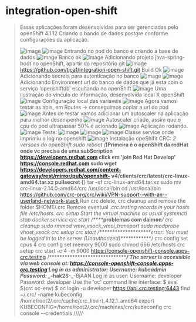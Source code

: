 # integration-open-shift


> Essas aplicações foram desenvolvidas para ser gerenciadas pelo openShift 4.1.12 Criando o bando de dados postgre conforme configurações da aplicação.
> 
> ![image](https://user-images.githubusercontent.com/28515964/223291692-4a3f40fd-03ff-4ead-a02b-eac4d2d7d897.png) ![image](https://user-images.githubusercontent.com/28515964/223291905-8efb2eb8-7e0e-4b65-a2d5-5c21f9d9fbfb.png) Entrando no pod do banco e criando a base de dados ![image](https://user-images.githubusercontent.com/28515964/223291953-05377f04-706a-4647-aabd-429f72493923.png) Banco ok ![image](https://user-images.githubusercontent.com/28515964/223292003-5ddee9a2-550d-43ab-8632-4b6f0c2e064e.png) Adicionando projeto java-spring-boot no openShift, apartir do repositório git ![image](https://user-images.githubusercontent.com/28515964/223292044-4d13c488-fd72-4210-8595-f06994d2721b.png) https://github.com/tjca1/integration-open-shift.git Build Ok ![image](https://user-images.githubusercontent.com/28515964/223292086-0287e68e-8c8a-4a5e-8528-ed4a81471874.png) Adicionando secrets para autenticação no banco ![image](https://user-images.githubusercontent.com/28515964/223292115-23ce1510-c032-4096-825c-460ec7608334.png) ![image](https://user-images.githubusercontent.com/28515964/223292159-d4d63a1b-9b51-44b8-a33b-d3ca08af1a15.png) Adicionando Environment url do banco de dados que já esta com o serviço ‘openshiftdb’ escultando no openShift ![image](https://user-images.githubusercontent.com/28515964/223292209-cab69667-a9ec-4906-b74e-28665bb86afc.png) Uma ilustração do vinculo de informação, desenvolvida local X openShift ![image](https://user-images.githubusercontent.com/28515964/223292249-02081451-37a2-44ae-9df8-6548f39b4511.png) Configuração local das variáveis ![image](https://user-images.githubusercontent.com/28515964/223292292-7d75cfb2-c788-4fa7-a876-7c933c15c96d.png) Agora vamos testar as apis, em Routes -> conseguimos copiar a url do pod ![image](https://user-images.githubusercontent.com/28515964/223292350-850e4bcc-fb59-40cb-a20b-84b25bca2419.png) Antes de testar vamos adicionar um autoscaler na aplicação para melhor desempenho ![image](https://user-images.githubusercontent.com/28515964/223292415-18846d8e-4bd6-4d88-b512-59e796249fe7.png) Autoscaler criado, assim que o cpu do pod ultrapassar 50% é acionado ![image](https://user-images.githubusercontent.com/28515964/223292472-328d2a0a-c97b-4b7c-8306-2799a26f93aa.png) Aplicação rodando. ![image](https://user-images.githubusercontent.com/28515964/223292513-e19904dc-ca1d-4407-92c2-0505938cf36b.png) Teste: ![image](https://user-images.githubusercontent.com/28515964/223292557-025cd908-4f42-487a-acd5-85c8c710d706.png) ![image](https://user-images.githubusercontent.com/28515964/223292575-8576d3f5-67f3-49b9-9b41-a7bff42d164d.png) ![image](https://user-images.githubusercontent.com/28515964/223292590-f646bd2c-8214-4aac-9455-4c650f491f31.png) Classe service onde imprimiu o log no openshift ![image](https://user-images.githubusercontent.com/28515964/223292620-bc35802b-2817-45c9-9e33-5255e1b583c5.png) Instalação opeShifit CRC: _2 versoes do openShift sudo reboot (_**)Primeira é o openShift da redHat onde vc precisa de uma subScription https://developers.redhat.com click em 'join Red Hat Develop' https://console.redhat.com sudo wget https://developers.redhat.com/content-gateway/rest/mirror/pub/openshift- v4/clients/crc/latest/crc-linux-amd64.tar.xz pullsecret {**} tar -xf crc-linux-amd64.tar.xz sudo mv crc-linux-2.14.0-amd64/crc /usr/local/bin cd /usr/local/bin https://github.com/crc-org/crc/wiki/VPN-support--with-an--userland-network-stack Run crc delete, crc cleanup and remove the folder $HOME/.crc Remove eventual _.crc.testing records in your hosts file /etc/hosts. crc setup Start the virtual machine as usual systemctl stop docker.service crc start /****_****problemas com daimon****_/ crc cleanup sudo rmmod vmw_vsock_vmci_transport sudo modprobe vhost_vsock crc setup crc start /********************error: You must be logged in to the server (Unauthorized)****_********/ crc config set cpus 4 crc config set memory 9000 sudo chmod 666 /etc/hosts crc setup crc start -c 4 -m 9000 https://console-openshift-console.apps-crc.testing /*************************************/ The server is accessible via web console at: https://console-openshift-console.apps-crc.testing Log in as administrator: Username: kubeadmin Password: *_****-hak2S-****_-BjAAN Log in as user: Username: developer Password: developer Use the 'oc' command line interface: $ eval $(crc oc-env) $ oc login -u developer https://api.crc.testing:6443 find ~/.crc/ -name kubeconfig /home/root2/.crc/cache/crc_libvirt_4.12.1_amd64 export KUBECONFIG=/home/root2/.crc/machines/crc/kubeconfig crc console --credentials /////


